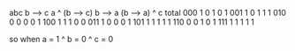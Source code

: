 abc    b --> c    a ^ (b --> c)    b --> a    (b --> a) ^ c    total
000    1          0                1          0                1
001    1          0                1          1                1
010    0          0                0          0                1
100    1          1                1          0                0
011    1          0                0          0                1
101    1          1                1          1                1
110    0          0                1          0                1
111    1          1                1          1                1

so when a = 1 ^ b = 0 ^ c = 0